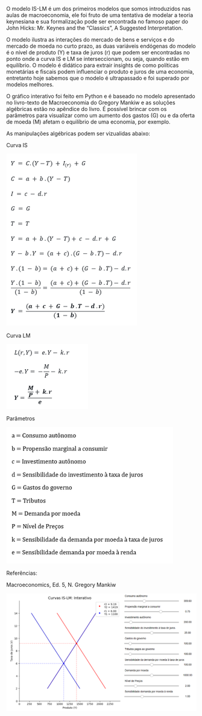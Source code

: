 O modelo IS-LM é um dos primeiros modelos que somos introduzidos nas aulas de macroeconomia, ele foi fruto de uma tentativa de modelar a teoria keynesiana e sua formalização pode ser encontrada no famoso paper do John Hicks: Mr. Keynes and the “Classics”, A Suggested Interpretation.

O modelo ilustra as interações do mercado de bens e serviços e do mercado de moeda no curto prazo, as duas variáveis endógenas do modelo é o nível de produto (Y) e taxa de juros (r) que podem ser encontradas no ponto onde a curva IS e LM se interseccionam, ou seja, quando estão em equilíbrio. O modelo é didático para extrair insights de como políticas monetárias e fiscais podem influenciar o produto e juros de uma economia, entretanto hoje sabemos que o modelo é ultrapassado e foi superado por modelos melhores.

O gráfico interativo foi feito em Python e é baseado no modelo apresentado no livro-texto de Macroeconomia do Gregory Mankiw e as soluções algébricas estão no apêndice do livro. É possível brincar com os parâmetros para visualizar como um aumento dos gastos (G) ou e da oferta de moeda (M) afetam o equilíbrio de uma economia, por exemplo.

As manipulações algébricas podem ser vizualidas abaixo:


Curva IS

![Modelo IS-LM](https://github.com/emanuelprd/Modelo-IS-LM/blob/main/curva%20is%20algebra.png)


Curva LM

![Modelo IS-LM](https://github.com/emanuelprd/Modelo-IS-LM/blob/main/curva%20lm%20algebra.png)

Parâmetros

![Modelo IS-LM](https://github.com/emanuelprd/Modelo-IS-LM/blob/main/parametros%20modelo.png)

Referências: 

Macroeconomics, Ed. 5, N. Gregory Mankiw

![Modelo IS-LM](https://github.com/emanuelprd/Modelo-IS-LM/blob/main/modelo%20is-lm.png)
